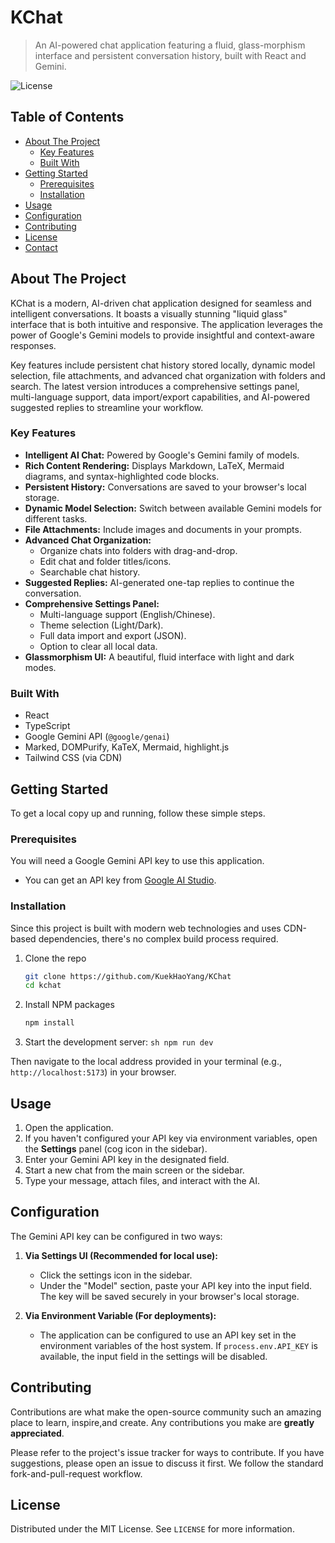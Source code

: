 # KChat

> An AI-powered chat application featuring a fluid, glass-morphism interface and persistent conversation history, built with React and Gemini.

<!-- Badges can be added here -->
![License](https://img.shields.io/badge/license-MIT-blue.svg?style=flat-square)

## Table of Contents

- [About The Project](#about-the-project)
  - [Key Features](#key-features)
  - [Built With](#built-with)
- [Getting Started](#getting-started)
  - [Prerequisites](#prerequisites)
  - [Installation](#installation)
- [Usage](#usage)
- [Configuration](#configuration)
- [Contributing](#contributing)
- [License](#license)
- [Contact](#contact)

## About The Project

KChat is a modern, AI-driven chat application designed for seamless and intelligent conversations. It boasts a visually stunning "liquid glass" interface that is both intuitive and responsive. The application leverages the power of Google's Gemini models to provide insightful and context-aware responses.

Key features include persistent chat history stored locally, dynamic model selection, file attachments, and advanced chat organization with folders and search. The latest version introduces a comprehensive settings panel, multi-language support, data import/export capabilities, and AI-powered suggested replies to streamline your workflow.

### Key Features

*   **Intelligent AI Chat:** Powered by Google's Gemini family of models.
*   **Rich Content Rendering:** Displays Markdown, LaTeX, Mermaid diagrams, and syntax-highlighted code blocks.
*   **Persistent History:** Conversations are saved to your browser's local storage.
*   **Dynamic Model Selection:** Switch between available Gemini models for different tasks.
*   **File Attachments:** Include images and documents in your prompts.
*   **Advanced Chat Organization:**
    *   Organize chats into folders with drag-and-drop.
    *   Edit chat and folder titles/icons.
    *   Searchable chat history.
*   **Suggested Replies:** AI-generated one-tap replies to continue the conversation.
*   **Comprehensive Settings Panel:**
    *   Multi-language support (English/Chinese).
    *   Theme selection (Light/Dark).
    *   Full data import and export (JSON).
    *   Option to clear all local data.
*   **Glassmorphism UI:** A beautiful, fluid interface with light and dark modes.

### Built With

*   React
*   TypeScript
*   Google Gemini API (`@google/genai`)
*   Marked, DOMPurify, KaTeX, Mermaid, highlight.js
*   Tailwind CSS (via CDN)

## Getting Started

To get a local copy up and running, follow these simple steps.

### Prerequisites

You will need a Google Gemini API key to use this application.
*   You can get an API key from [Google AI Studio](https://aistudio.google.com/app/apikey).

### Installation

Since this project is built with modern web technologies and uses CDN-based dependencies, there's no complex build process required.

1.  Clone the repo
    ```sh
    git clone https://github.com/KuekHaoYang/KChat
    cd kchat
    ```
2. Install NPM packages
    ```sh
    npm install
    ```
 3.  Start the development server:
    ```sh
   npm run dev
    ```

Then navigate to the local address provided in your terminal (e.g., `http://localhost:5173`) in your browser.

## Usage

1.  Open the application.
2.  If you haven't configured your API key via environment variables, open the **Settings** panel (cog icon in the sidebar).
3.  Enter your Gemini API key in the designated field.
4.  Start a new chat from the main screen or the sidebar.
5.  Type your message, attach files, and interact with the AI.

## Configuration

The Gemini API key can be configured in two ways:

1.  **Via Settings UI (Recommended for local use):**
    *   Click the settings icon in the sidebar.
    *   Under the "Model" section, paste your API key into the input field. The key will be saved securely in your browser's local storage.

2.  **Via Environment Variable (For deployments):**
    *   The application can be configured to use an API key set in the environment variables of the host system. If `process.env.API_KEY` is available, the input field in the settings will be disabled.

## Contributing

Contributions are what make the open-source community such an amazing place to learn, inspire,and create. Any contributions you make are **greatly appreciated**.

Please refer to the project's issue tracker for ways to contribute. If you have suggestions, please open an issue to discuss it first. We follow the standard fork-and-pull-request workflow.

## License

Distributed under the MIT License. See `LICENSE` for more information.